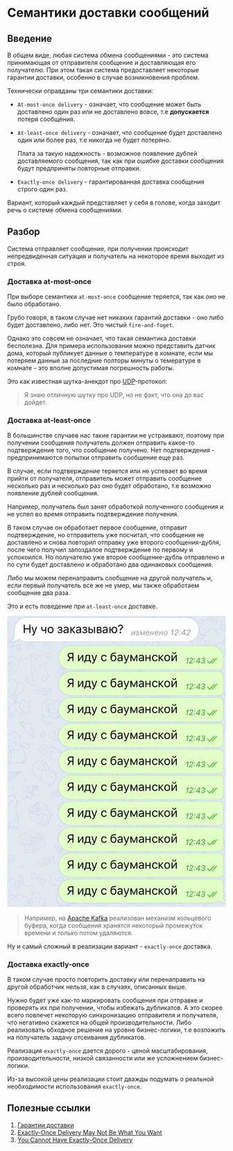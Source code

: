 # Семантики доставки сообщений

## Введение

В общем виде, любая система обмена сообщениями - это система принимающая от отправителя сообщение и доставляющая его получателю. При этом такая система предоставляет некоторые гарантии доставки, особенно в случае возникновения проблем.

Технически оправданы три семантики доставки:

* `At-most-once delivery` - означает, что сообщение может быть доставлено один раз или не доставлено вовсе, т.е **допускается** потеря сообщения.

* `At-least-once delivery` - означает, что сообщение будет доставлено один или более раз, т.е никогда не будет потеряно. 
  
  Плата за такую надежность - возможное появление дублей доставляемого сообщения, так как при ошибке доставки сообщения будут предприняты повторные отправки.

* `Exactly-once delivery` - гарантированная доставка сообщения строго один раз. 
  
Вариант, который каждый представляет у себя в голове, когда заходит речь о системе обмена сообщениями.

## Разбор

Система отправляет сообщение, при получении происходит непредвиденная ситуация и получатель на некоторое время выходит из строя. 

### Доставка at-most-once

При выборе семантики `at-most-once` сообщение теряется, так как оно не было обработано.

Грубо говоря, в таком случае нет никаких гарантий доставки - оно либо будет доставлено, либо нет. Это чистый `fire-and-foget`.

Однако это совсем не означает, что такая семантика доставки бесполезна. Для примера использования можно представить датчик дома, который публикует данные о температуре в комнате, если мы потеряем данные за последние полторы минуты о темературе в комнате - это вполне допустимая погрешность работы.

Это как известная шутка-анекдот про [UDP](https://ru.wikipedia.org/wiki/UDP)-протокол:

> Я знаю отличную шутку про UDP, но не факт, что она до вас дойдет. 

### Доставка at-least-once

В большинстве случаев нас такие гарантии не устраивают, поэтому при получении сообщения получатель должен отправить какое-то подтверждение того, что сообщение получено. Нет подтверждения - предпринимаются попытки отправить сообщение еще раз.

В случае, если подтверждение теряется или не успевает во время прийти от получателя, отправитель может отправить сообщение несколько раз и несколько раз оно будет обработано, т.е возможно появление дублей сообщения.

Например, получатель был занят обработкой полученного сообщения и не успел во время отправить подтверждение получения. 

В таком случае он обработает первое сообщение, отправит подтверждение, но отправитель уже посчитал, что сообщение не доставлено и снова повторил отправку уже второго сообщения-дубля, после чего получил запоздалое подтверждение по первому и успокоился. Но получателю уже второе сообщение-дубль отправлено и по сути будет доставлено и обработано два одинаковых сообщения. 
 
Либо мы можем перенаправить сообщение на другой получатель и, если первый получатель все же не умер, мы также обработаем сообщение два раза.

Это и есть поведение при `at-least-once` доставке.

![Модель памяти](../images/at-least-once.jpg)

> Например, на [Apache Kafka](./kafka/intro.md) реализован механизм кольцевого буфера, когда сообщения хранятся некоторый промежуток времени и только потом удаляются.

Ну и самый сложный в реализации вариант - `exactly-once` доставка.

### Доставка exactly-once

В таком случае просто повторить доставку или перенаправить на другой обработчик нельзя, как в случаях, описанных выше.

Нужно будет уже как-то маркировать сообщения при отправке и проверять их при получении, чтобы избежать дубликатов. А это скорее всего повлечет некоторую синхронизацию отправителя и получателя, что негативно скажется на общей производительности. Либо реализовать обходное решение на уровне бизнес-логики, т.е возложить на получатель задачу отсеивания дубликатов.

Реализация `exactly-once` дается дорого - ценой масштабирования, производительности, низкой связанности или же усложнением бизнес-логики.

Из-за высокой цены реализации стоит дважды подумать о реальной необходимости использования `exactly-once`.

## Полезные ссылки

1. [Гарантии доставки](http://bavadim.me/programming/2015/09/05/ExaclyOnce.html)
2. [Exactly-Once Delivery May Not Be What You Want](http://brooker.co.za/blog/2014/11/15/exactly-once.html)
3. [You Cannot Have Exactly-Once Delivery](https://bravenewgeek.com/you-cannot-have-exactly-once-delivery/)


